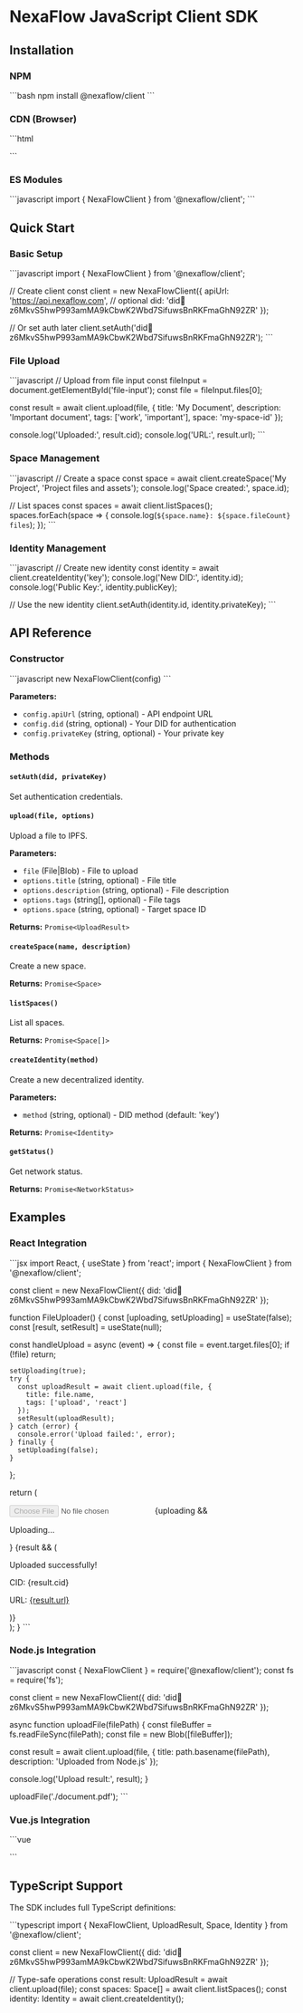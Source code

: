 # NexaFlow JavaScript Client SDK

## Installation

### NPM
\`\`\`bash
npm install @nexaflow/client
\`\`\`

### CDN (Browser)
\`\`\`html
<script src="https://unpkg.com/@nexaflow/client@latest/dist/index.umd.js"></script>
\`\`\`

### ES Modules
\`\`\`javascript
import { NexaFlowClient } from '@nexaflow/client';
\`\`\`

## Quick Start

### Basic Setup
\`\`\`javascript
import { NexaFlowClient } from '@nexaflow/client';

// Create client
const client = new NexaFlowClient({
  apiUrl: 'https://api.nexaflow.com', // optional
  did: 'did:key:z6MkvS5hwP993amMA9kCbwK2Wbd7SifuwsBnRKFmaGhN92ZR'
});

// Or set auth later
client.setAuth('did:key:z6MkvS5hwP993amMA9kCbwK2Wbd7SifuwsBnRKFmaGhN92ZR');
\`\`\`

### File Upload
\`\`\`javascript
// Upload from file input
const fileInput = document.getElementById('file-input');
const file = fileInput.files[0];

const result = await client.upload(file, {
  title: 'My Document',
  description: 'Important document',
  tags: ['work', 'important'],
  space: 'my-space-id'
});

console.log('Uploaded:', result.cid);
console.log('URL:', result.url);
\`\`\`

### Space Management
\`\`\`javascript
// Create a space
const space = await client.createSpace('My Project', 'Project files and assets');
console.log('Space created:', space.id);

// List spaces
const spaces = await client.listSpaces();
spaces.forEach(space => {
  console.log(`${space.name}: ${space.fileCount} files`);
});
\`\`\`

### Identity Management
\`\`\`javascript
// Create new identity
const identity = await client.createIdentity('key');
console.log('New DID:', identity.id);
console.log('Public Key:', identity.publicKey);

// Use the new identity
client.setAuth(identity.id, identity.privateKey);
\`\`\`

## API Reference

### Constructor
\`\`\`javascript
new NexaFlowClient(config)
\`\`\`

**Parameters:**
- `config.apiUrl` (string, optional) - API endpoint URL
- `config.did` (string, optional) - Your DID for authentication
- `config.privateKey` (string, optional) - Your private key

### Methods

#### `setAuth(did, privateKey)`
Set authentication credentials.

#### `upload(file, options)`
Upload a file to IPFS.

**Parameters:**
- `file` (File|Blob) - File to upload
- `options.title` (string, optional) - File title
- `options.description` (string, optional) - File description
- `options.tags` (string[], optional) - File tags
- `options.space` (string, optional) - Target space ID

**Returns:** `Promise<UploadResult>`

#### `createSpace(name, description)`
Create a new space.

**Returns:** `Promise<Space>`

#### `listSpaces()`
List all spaces.

**Returns:** `Promise<Space[]>`

#### `createIdentity(method)`
Create a new decentralized identity.

**Parameters:**
- `method` (string, optional) - DID method (default: 'key')

**Returns:** `Promise<Identity>`

#### `getStatus()`
Get network status.

**Returns:** `Promise<NetworkStatus>`

## Examples

### React Integration
\`\`\`jsx
import React, { useState } from 'react';
import { NexaFlowClient } from '@nexaflow/client';

const client = new NexaFlowClient({
  did: 'did:key:z6MkvS5hwP993amMA9kCbwK2Wbd7SifuwsBnRKFmaGhN92ZR'
});

function FileUploader() {
  const [uploading, setUploading] = useState(false);
  const [result, setResult] = useState(null);

  const handleUpload = async (event) => {
    const file = event.target.files[0];
    if (!file) return;

    setUploading(true);
    try {
      const uploadResult = await client.upload(file, {
        title: file.name,
        tags: ['upload', 'react']
      });
      setResult(uploadResult);
    } catch (error) {
      console.error('Upload failed:', error);
    } finally {
      setUploading(false);
    }
  };

  return (
    <div>
      <input type="file" onChange={handleUpload} disabled={uploading} />
      {uploading && <p>Uploading...</p>}
      {result && (
        <div>
          <p>Uploaded successfully!</p>
          <p>CID: {result.cid}</p>
          <p>URL: <a href={result.url}>{result.url}</a></p>
        </div>
      )}
    </div>
  );
}
\`\`\`

### Node.js Integration
\`\`\`javascript
const { NexaFlowClient } = require('@nexaflow/client');
const fs = require('fs');

const client = new NexaFlowClient({
  did: 'did:key:z6MkvS5hwP993amMA9kCbwK2Wbd7SifuwsBnRKFmaGhN92ZR'
});

async function uploadFile(filePath) {
  const fileBuffer = fs.readFileSync(filePath);
  const file = new Blob([fileBuffer]);
  
  const result = await client.upload(file, {
    title: path.basename(filePath),
    description: 'Uploaded from Node.js'
  });
  
  console.log('Upload result:', result);
}

uploadFile('./document.pdf');
\`\`\`

### Vue.js Integration
\`\`\`vue
<template>
  <div>
    <input type="file" @change="handleUpload" :disabled="uploading" />
    <div v-if="uploading">Uploading...</div>
    <div v-if="result">
      <h3>Upload Successful!</h3>
      <p>CID: {{ result.cid }}</p>
      <p>URL: <a :href="result.url">{{ result.url }}</a></p>
    </div>
  </div>
</template>

<script>
import { NexaFlowClient } from '@nexaflow/client';

export default {
  data() {
    return {
      client: new NexaFlowClient({
        did: 'did:key:z6MkvS5hwP993amMA9kCbwK2Wbd7SifuwsBnRKFmaGhN92ZR'
      }),
      uploading: false,
      result: null
    };
  },
  methods: {
    async handleUpload(event) {
      const file = event.target.files[0];
      if (!file) return;

      this.uploading = true;
      try {
        this.result = await this.client.upload(file, {
          title: file.name,
          tags: ['vue', 'upload']
        });
      } catch (error) {
        console.error('Upload failed:', error);
      } finally {
        this.uploading = false;
      }
    }
  }
};
</script>
\`\`\`

## TypeScript Support

The SDK includes full TypeScript definitions:

\`\`\`typescript
import { NexaFlowClient, UploadResult, Space, Identity } from '@nexaflow/client';

const client = new NexaFlowClient({
  did: 'did:key:z6MkvS5hwP993amMA9kCbwK2Wbd7SifuwsBnRKFmaGhN92ZR'
});

// Type-safe operations
const result: UploadResult = await client.upload(file);
const spaces: Space[] = await client.listSpaces();
const identity: Identity = await client.createIdentity();
